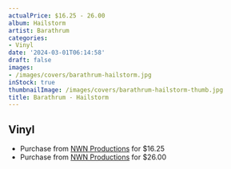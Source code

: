```yaml
---
actualPrice: $16.25 - 26.00
album: Hailstorm
artist: Barathrum
categories:
- Vinyl
date: '2024-03-01T06:14:58'
draft: false
images:
- /images/covers/barathrum-hailstorm.jpg
inStock: true
thumbnailImage: /images/covers/barathrum-hailstorm-thumb.jpg
title: Barathrum - Hailstorm
---
```


## Vinyl
* Purchase from [NWN Productions](http://shop.nwnprod.com/index.php?route=product/product&path=75&product_id=47022&sort=pd.name&order=ASC) for $16.25
* Purchase from [NWN Productions](http://shop.nwnprod.com/index.php?route=product/product&path=75&product_id=47026&sort=pd.name&order=ASC) for $26.00

